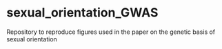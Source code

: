 # sexual_orientation_GWAS
Repository to reproduce figures used in the paper on the genetic basis of sexual orientation 
